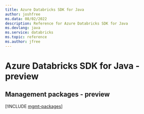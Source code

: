 ```yaml
---
title: Azure Databricks SDK for Java
author: joshfree
ms.data: 08/02/2022
description: Reference for Azure Databricks SDK for Java
ms.devlang: java
ms.service: databricks
ms.topic: reference
ms.author: jfree
---
```

# Azure Databricks SDK for Java - preview

## Management packages - preview
[!INCLUDE [mgmt-packages](databricks-mgmt-index.md)]